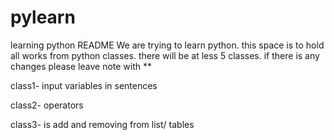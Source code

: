 # pylearn
learning python
README
We are trying to learn python. this space is to hold all works from python classes. there will be at less 5 classes. if there is any changes please leave note with **

class1- input  variables in sentences 

class2- operators

class3- is add and removing from list/ tables 
